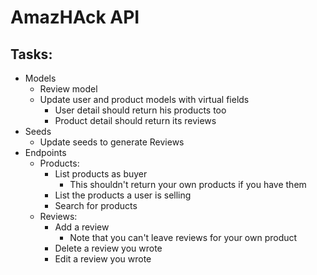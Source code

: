 # AmazHAck API

## Tasks:

- Models
  - Review model
  - Update user and product models with virtual fields
    - User detail should return his products too
    - Product detail should return its reviews
- Seeds
  - Update seeds to generate Reviews
- Endpoints
  - Products:
    - List products as buyer
      - This shouldn't return your own products if you have them
    - List the products a user is selling
    - Search for products
  - Reviews:
    - Add a review
      - Note that you can't leave reviews for your own product
    - Delete a review you wrote
    - Edit a review you wrote
